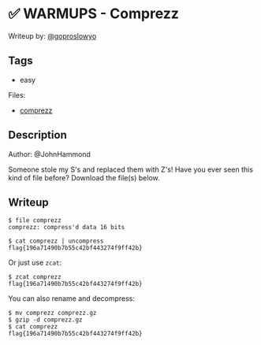 # ✅ WARMUPS - Comprezz

Writeup by: [@goproslowyo](https://github.com/goproslowyo)

## Tags

- easy

Files:

- [comprezz](./comprezz)

## Description

Author: @JohnHammond

Someone stole my S's and replaced them with Z's! Have you ever seen this kind of file before?  Download the file(s) below.

## Writeup

```shell
$ file comprezz
comprezz: compress'd data 16 bits

$ cat comprezz | uncompress
flag{196a71490b7b55c42bf443274f9ff42b}
```

Or just use `zcat`:

```shell
$ zcat comprezz
flag{196a71490b7b55c42bf443274f9ff42b}
```

You can also rename and decompress:

```shell
$ mv comprezz comprezz.gz
$ gzip -d comprezz.gz
$ cat comprezz
flag{196a71490b7b55c42bf443274f9ff42b}
```
